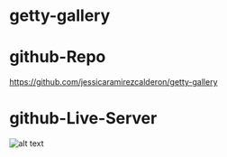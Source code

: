 # getty-gallery

# github-Repo

https://github.com/jessicaramirezcalderon/getty-gallery

# github-Live-Server

![alt text]()

